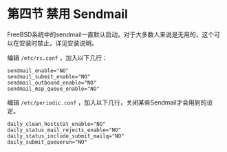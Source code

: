 # 第四节 禁用 Sendmail

FreeBSD系统中的sendmail一直默认启动，对于大多数人来说是无用的，这个可以在安装时禁止，详见安装说明。



编辑 `/etc/rc.conf` ，加入以下几行：

```
sendmail_enable="NO"
sendmail_submit_enable="NO"
sendmail_outbound_enable="NO"
sendmail_msp_queue_enable="NO"
```

编辑 `/etc/periodic.conf` ，加入以下几行，关闭某些Sendmail才会用到的设定。

```
daily_clean_hoststat_enable="NO"
daily_status_mail_rejects_enable="NO"
daily_status_include_submit_mailq="NO"
daily_submit_queuerun="NO"
```
